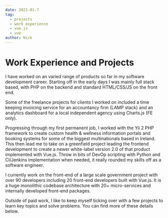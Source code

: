 ```yaml
---
date: 2021-01-7
tag: 
  - projects
  - work experience
  - vue.js
  - vue
author: Nick
---
```

  
# Work Experience and Projects 
I have worked on an varied range of products so far in my software development career. Starting off in the early days I was mainly full stack based, with PHP on the backend and standard HTML/CSS/JS on the front end. 

Some of the freelance projects for clients I worked on included a time keeping invoicing service for an accountancy firm (LAMP stack) and an analytics dashboard for a local independent agency using Charts.js (FE only).

Progressing through my first permanent job, I worked with the Yii 2 PHP framework to create custom health & wellness information portals and booking systems for some of the biggest multinationals based in Ireland. This then lead me to take on a greenfield project leading the frontend development to create a newer white-label version 2.0 of that product implemented with Vue.js. Throw in bits of DevOp scripting with Python and CI/Jenkins implementation when needed, it really rounded my skills off as a software engineer.

I currently work on the front-end of a large scale government project with over 90 developers including 20 front-end developers built with Vue.js. It is a huge monolithic codebase architecture with 20+ micro-services and internally developed front-end packages. 

Outside of paid work, I like to keep myself ticking over with a few projects to learn key topics and solve problems. You can find more of these details below.

<!-- # Project 1
A link to project 1 here - [an anchor](project-1/) -->

<Projects />
<!-- 
# [Minstant Messenger](minstant-messenger)
</div> -->